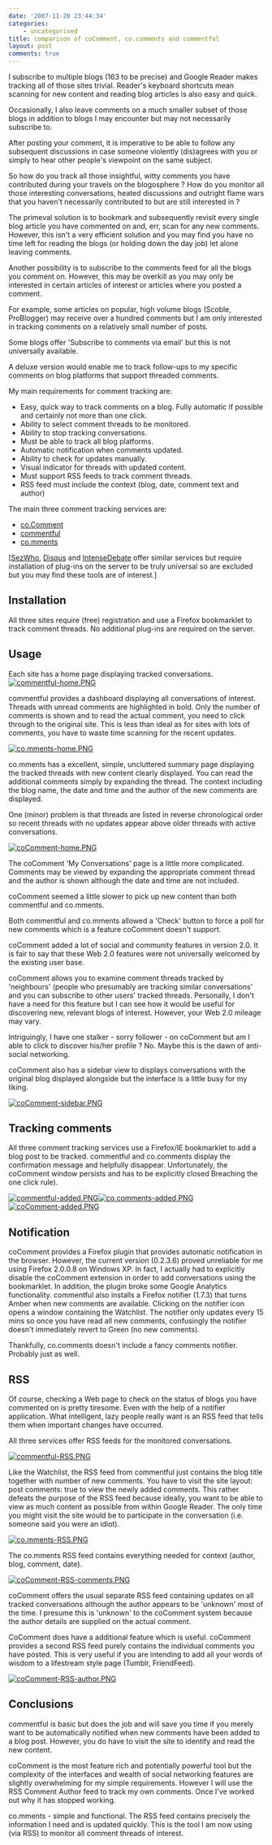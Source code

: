 ```yaml
---
date: '2007-11-20 23:44:34'
categories:
    - uncategorised
title: comparison of coComment, co.comments and commentful
layout: post
comments: true
---
```

I subscribe to multiple blogs (163 to be precise) and Google Reader
makes tracking all of those sites trivial. Reader's keyboard shortcuts
mean scanning for new content and reading blog articles is also easy and
quick.

Occasionally, I also leave comments on a much smaller subset of those
blogs in addition to blogs I may encounter but may not necessarily
subscribe to.

After posting your comment, it is imperative to be able to follow any
subsequent discussions in case someone violently (dis)agrees with you or
simply to hear other people's viewpoint on the same subject.

So how do you track all those insightful, witty comments you have
contributed during your travels on the blogosphere ? How do you monitor
all those interesting conversations, heated discussions and outright
flame wars that you haven't necessarily contributed to but are still
interested in ?

The primeval solution is to bookmark and subsequently revisit every
single blog article you have commented on and, err, scan for any new
comments. However, this isn't a very efficient solution and you may find
you have no time left for reading the blogs (or holding down the day
job) let alone leaving comments.

Another possibility is to subscribe to the comments feed for all the
blogs you comment on. However, this may be overkill as you may only be
interested in certain articles of interest or articles where you posted
a comment.

For example, some articles on popular, high volume blogs (Scoble,
ProBlogger) may receive over a hundred comments but I am only interested
in tracking comments on a relatively small number of posts.

Some blogs offer 'Subscribe to comments via email' but this is not
universally available.

A deluxe version would enable me to track follow-ups to my specific
comments on blog platforms that support threaded comments.

My main requirements for comment tracking are:

-   Easy, quick way to track comments on a blog. Fully automatic if
    possible and certainly not more than one click.
-   Ability to select comment threads to be monitored.
-   Ability to stop tracking conversations.
-   Must be able to track all blog platforms.
-   Automatic notification when comments updated.
-   Ability to check for updates manually.
-   Visual indicator for threads with updated content.
-   Must support RSS feeds to track comment threads.
-   RSS feed must include the context (blog, date, comment text and
    author)

The main three comment tracking services are:

-   [co.Comment](http://www.cocomment.com)
-   [commentful](http://commentful.blogflux.com/)
-   [co.mments](http://co.mments.com)

[[SezWho](http://sezwho.com/), [Disqus](http://disqus.com/) and
[IntenseDebate](http://www.intensedebate.com/) offer similar services
but require installation of plug-ins on the server to be truly universal
so are excluded but you may find these tools are of interest.]

## Installation

All three sites require (free) registration and use a Firefox
bookmarklet to track comment threads. No additional plug-ins are
required on the server.

## Usage

Each site has a home page displaying tracked conversations.
[![commentful-home.PNG](http://lh4.google.com/nbrightside/R0LJkEzVCJI/AAAAAAAAARo/2I8oJUepXK0/s144/commentful-home.PNG)](http://lh4.google.com/nbrightside/R0LJkEzVCJI/AAAAAAAAARo/2I8oJUepXK0/commentful-home.PNG?imgmax=640 "commentful-home.PNG")

commentful provides a dashboard displaying all conversations of
interest. Threads with unread comments are highlighted in bold. Only the
number of comments is shown and to read the actual comment, you need to
click through to the original site. This is less than ideal as for sites
with lots of comments, you have to waste time scanning for the recent
updates.

[![co.mments-home.PNG](http://lh3.google.com/nbrightside/R0LMb0zVCMI/AAAAAAAAASE/oGWLWBP71s0/s144/co.mments-home.PNG)](http://lh3.google.com/nbrightside/R0LMb0zVCMI/AAAAAAAAASE/oGWLWBP71s0/co.mments-home.PNG?imgmax=640 "co.mments-home.PNG")

co.mments has a excellent, simple, uncluttered summary page displaying
the tracked threads with new content clearly displayed. You can read the
additional comments simply by expanding the thread. The context
including the blog name, the date and time and the author of the new
comments are displayed.

One (minor) problem is that threads are listed in reverse chronological
order so recent threads with no updates appear above older threads with
active conversations.

[![coComment-home.PNG](http://lh4.google.com/nbrightside/R0LJkEzVCLI/AAAAAAAAAR4/59j5XKxPNFo/s144/coComment-home.PNG)](http://lh4.google.com/nbrightside/R0LJkEzVCLI/AAAAAAAAAR4/59j5XKxPNFo/coComment-home.PNG?imgmax=640 "coComment-home.PNG")

The coComment 'My Conversations' page is a little more complicated.
Comments may be viewed by expanding the appropriate comment thread and
the author is shown although the date and time are not included.

coComment seemed a little slower to pick up new content than both
commentful and co.mments.

Both commentful and co.mments allowed a 'Check' button to force a poll
for new comments which is a feature coComment doesn't support.

coComment added a lot of social and community features in version 2.0.
It is fair to say that these Web 2.0 features were not universally
welcomed by the existing user base.

coComment allows you to examine comment threads tracked by 'neighbours'
(people who presumably are tracking similar conversations' and you can
subscribe to other users' tracked threads. Personally, I don't have a
need for this feature but I can see how it would be useful for
discovering new, relevant blogs of interest. However, your Web 2.0
mileage may vary.

Intriguingly, I have one stalker - sorry follower - on coComment but am
I able to click to discover his/her profile ? No. Maybe this is the dawn
of anti-social networking.

coComment also has a sidebar view to displays conversations with the
original blog displayed alongside but the interface is a little busy for
my liking.

[![coComment-sidebar.PNG](http://lh6.google.com/nbrightside/R0LPOkzVCNI/AAAAAAAAASM/NplqboqeP0c/s144/coComment-sidebar.PNG)](http://lh6.google.com/nbrightside/R0LPOkzVCNI/AAAAAAAAASM/NplqboqeP0c/coComment-sidebar.PNG?imgmax=640 "coComment-sidebar.PNG")

## Tracking comments

All three comment tracking services use a Firefox/IE bookmarklet to add
a blog post to be tracked. commentful and co.comments display the
confirmation message and helpfully disappear. Unfortunately, the
coComment window persists and has to be explicitly closed Breaching the
one click rule).

[![commentful-added.PNG](http://lh6.google.com/nbrightside/R0L61kzVCOI/AAAAAAAAASs/8UdVRVXDmaE/s144/commentful-added.PNG)](http://lh6.google.com/nbrightside/R0L61kzVCOI/AAAAAAAAASs/8UdVRVXDmaE/commentful-added.PNG?imgmax=640 "commentful-added.PNG")[![co.comments-added.PNG](http://lh4.google.com/nbrightside/R0L8VEzVCRI/AAAAAAAAATI/iYsB20yfG_U/s144/co.comments-added.PNG)](http://lh4.google.com/nbrightside/R0L8VEzVCRI/AAAAAAAAATI/iYsB20yfG_U/co.comments-added.PNG?imgmax=640 "co.comments-added.PNG")[![coComment-added.PNG](http://lh6.google.com/nbrightside/R0L61kzVCQI/AAAAAAAAAS8/SzfeYIjZq6s/s144/coComment-added.PNG)](http://lh6.google.com/nbrightside/R0L61kzVCQI/AAAAAAAAAS8/SzfeYIjZq6s/coComment-added.PNG?imgmax=640 "coComment-added.PNG")

## Notification

coComment provides a Firefox plugin that provides automatic notification
in the browser. However, the current version (0.2.3.6) proved unreliable
for me using Firefox 2.0.0.8 on Windows XP. In fact, I actually had to
explicitly disable the coComment extension in order to add conversations
using the bookmarklet. In addition, the plugin broke some Google
Analytics functionality.
commentful also installs a Firefox notifier (1.7.3) that turns Amber
when new comments are available. Clicking on the notifier icon opens a
window containing the Watchlist. The notifier only updates every 15 mins
so once you have read all new comments, confusingly the notifier doesn't
immediately revert to Green (no new comments).

Thankfully, co.comments doesn't include a fancy comments notifier.
Probably just as well.

## RSS

Of course, checking a Web page to check on the status of blogs you have
commented on is pretty tiresome. Even with the help of a notifier
application. What intelligent, lazy people really want is an RSS feed
that tells them when important changes have occurred.

All three services offer RSS feeds for the monitored conversations.

[![commentful-RSS.PNG](http://lh5.google.com/nbrightside/R0MEVEzVCSI/AAAAAAAAATw/Do-88VMziU0/s144/commentful-RSS.PNG)](http://lh5.google.com/nbrightside/R0MEVEzVCSI/AAAAAAAAATw/Do-88VMziU0/commentful-RSS.PNG?imgmax=640 "commentful-RSS.PNG")

Like the Watchlist, the RSS feed from commentful just contains the blog
title together with number of new comments. You have to visit the site
layout: post
comments: true
to view the newly added comments. This rather defeats the purpose of the
RSS feed because ideally, you want to be able to view as much content as
possible from within Google Reader. The only time you might visit the
site would be to participate in the conversation (i.e. someone said you
were an idiot).

[![co.mments-RSS.PNG](http://lh4.google.com/nbrightside/R0MEV0zVCTI/AAAAAAAAAT4/Bh5SBTM5OwY/s144/co.mments-RSS.PNG)](http://lh4.google.com/nbrightside/R0MEV0zVCTI/AAAAAAAAAT4/Bh5SBTM5OwY/co.mments-RSS.PNG?imgmax=640 "co.mments-RSS.PNG")

The co.mments RSS feed contains everything needed for context (author,
blog, comment, date).

[![coComment-RSS-comments.PNG](http://lh5.google.com/nbrightside/R0MEWEzVCUI/AAAAAAAAAUA/eaPzwV6xrMU/s144/coComment-RSS-comments.PNG)](http://lh5.google.com/nbrightside/R0MEWEzVCUI/AAAAAAAAAUA/eaPzwV6xrMU/coComment-RSS-comments.PNG?imgmax=640 "coComment-RSS-comments.PNG")

coComment offers the usual separate RSS feed containing updates on all
tracked conversations although the author appears to be 'unknown' most
of the time. I presume this is 'unknown' to the coComment system because
the author details are supplied on the actual comment.

CoComment does have a additional feature which is useful. coComment
provides a second RSS feed purely contains the individual comments you
have posted. This is very useful if you are intending to add all your
words of wisdom to a lifestream style page (Tumblr, FriendFeed).

[![coComment-RSS-author.PNG](http://lh6.google.com/nbrightside/R0MEWUzVCVI/AAAAAAAAAUI/xKYg9rW591A/s144/coComment-RSS-author.PNG)](http://lh6.google.com/nbrightside/R0MEWUzVCVI/AAAAAAAAAUI/xKYg9rW591A/coComment-RSS-author.PNG?imgmax=640 "coComment-RSS-author.PNG")

## Conclusions

commentful is basic but does the job and will save you time if you
merely want to be automatically notified when new comments have been
added to a blog post. However, you do have to visit the site to identify
and read the new content.

coComment is the most feature rich and potentially powerful tool but the
complexity of the interfaces and wealth of social networking features
are slightly overwhelming for my simple requirements. However I will use
the RSS Comment Author feed to track my own comments. Once I've worked
out why it has stopped working.

co.mments - simple and functional. The RSS feed contains precisely the
information I need and is updated quickly. This is the tool I am now
using (via RSS) to monitor all comment threads of interest.
